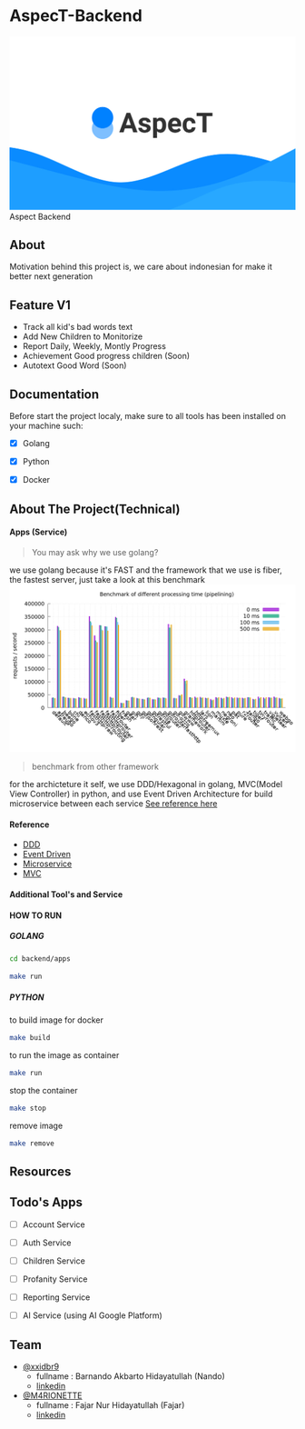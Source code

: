 # AspecT-Backend
<img src="./.github/images/Cover.jpg">
Aspect Backend

## About
 Motivation behind this project is, we care about indonesian for make it better next generation 


## Feature V1
-   Track all kid's bad words text
-   Add New Children to Monitorize
-   Report Daily, Weekly, Montly Progress
-   Achievement Good progress children (Soon)
-   Autotext Good Word (Soon)
## Documentation
Before start the project localy, make sure to all tools has been installed on your machine such:

- [X]    Golang

- [X]    Python

- [X]    Docker


## About The Project(Technical)
#### Apps (Service)
> You may ask why we use golang?

we use golang because it's FAST and the framework that we use is fiber, the fastest server, just take a look at this benchmark
<img src="./.github/images/benchmark-pipeline.png">
> benchmark from other framework

for the archicteture it self, we use DDD/Hexagonal in golang, MVC(Model View Controller) in python, and use Event Driven Architecture for build microservice between each service [See reference here](https://github.com/Anak-Spectator/AspecT-Backend#reference)

#### Reference
-   [DDD](https://engineering.grab.com/domain-driven-development-in-golang)
-   [Event Driven](https://medium.com/bliblidotcom-techblog/event-driven-architecture-ef3a312180ee)
-   [Microservice](https://www.nginx.com/blog/microservices-at-netflix-architectural-best-practices/)
-   [MVC](https://shravan-c.medium.com/mvc-for-flask-application-a636e6f58d72)

#### Additional Tool's and Service


#### HOW TO RUN
##### GOLANG

```bash
cd backend/apps
```
```bash
make run
```

##### PYTHON
to build image for docker
```bash
make build

```

to run the image as container

```bash
make run
```

stop the container
```bash
make stop
```

remove image 
```bash
make remove
```

## Resources

## Todo's Apps
- [ ] Account Service

- [ ] Auth Service

- [ ] Children Service

- [ ] Profanity Service

- [ ] Reporting Service

- [ ] AI Service (using AI Google Platform)




## Team

-   [@xxidbr9](https://github.com/xxidbr9) 
    -   fullname    : Barnando Akbarto Hidayatullah (Nando)
    -   [linkedin](https://linkedin.com/in/xxidbr9)
-   [@M4RIONETTE](https://github.com/M4RIONETTE)
    -   fullname : Fajar Nur Hidayatullah (Fajar)
    -   [linkedin](https://www.linkedin.com/in/marionette/)
